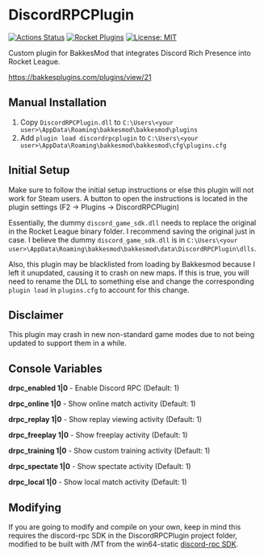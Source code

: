# DiscordRPCPlugin

[![Actions Status](https://github.com/segalll/DiscordRPCPlugin/workflows/build/badge.svg)](https://github.com/segalll/DiscordRPCPlugin/actions)
[![Rocket Plugins](https://img.shields.io/badge/downloads-20k-blue)](https://bakkesplugins.com/plugins/view/21)
[![License: MIT](https://img.shields.io/badge/license-MIT-blue.svg)](https://opensource.org/licenses/MIT)

Custom plugin for BakkesMod that integrates Discord Rich Presence into Rocket League.

https://bakkesplugins.com/plugins/view/21

## Manual Installation

1. Copy `DiscordRPCPlugin.dll` to `C:\Users\<your user>\AppData\Roaming\bakkesmod\bakkesmod\plugins`
2. Add `plugin load discordrpcplugin` to `C:\Users\<your user>\AppData\Roaming\bakkesmod\bakkesmod\cfg\plugins.cfg`

## Initial Setup

Make sure to follow the initial setup instructions or else this plugin will not work for Steam users. A button to open the instructions is located in the plugin settings (F2 -> Plugins -> DiscordRPCPlugin)

Essentially, the dummy `discord_game_sdk.dll` needs to replace the original in the Rocket League binary folder. I recommend saving the original just in case. I believe the dummy `discord_game_sdk.dll` is in `C:\Users\<your user>\AppData\Roaming\bakkesmod\bakkesmod\data\DiscordRPCPlugin\dlls`.

Also, this plugin may be blacklisted from loading by Bakkesmod because I left it unupdated, causing it to crash on new maps. If this is true, you will need to rename the DLL to something else and change the corresponding `plugin load` in `plugins.cfg` to account for this change.

## Disclaimer

This plugin may crash in new non-standard game modes due to not being updated to support them in a while.

## Console Variables

**drpc_enabled 1|0** - Enable Discord RPC (Default: 1)

**drpc_online 1|0** - Show online match activity (Default: 1)

**drpc_replay 1|0** - Show replay viewing activity (Default: 1)

**drpc_freeplay 1|0** - Show freeplay activity (Default: 1)

**drpc_training 1|0** - Show custom training activity (Default: 1)

**drpc_spectate 1|0** - Show spectate activity (Default: 1)

**drpc_local 1|0** - Show local match activity (Default: 1)

## Modifying

If you are going to modify and compile on your own, keep in mind this requires the discord-rpc SDK in the DiscordRPCPlugin project folder, modified to be built with /MT from the win64-static [discord-rpc SDK](https://github.com/discordapp/discord-rpc/releases).
